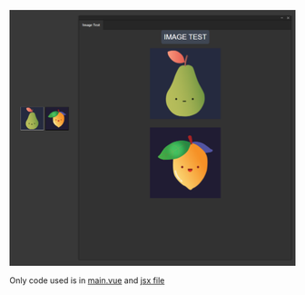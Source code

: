 ![](./screenshot.png)

Only code used is in [main.vue](./src/js/main/main.vue) and [jsx file](./src/jsx/ilst/index.ts)
